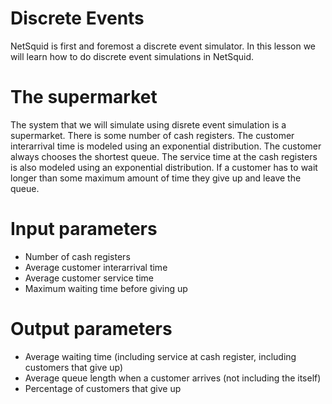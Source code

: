 # Discrete Events

NetSquid is first and foremost a discrete event simulator. In this lesson we will learn how to do discrete event simulations in NetSquid.

# The supermarket

The system that we will simulate using disrete event simulation is a supermarket. There is some number of cash registers. The customer interarrival time is modeled using an exponential distribution. The customer always chooses the shortest queue. The service time at the cash registers is also modeled using an exponential distribution. If a customer has to wait longer than some maximum amount of time they give up and leave the queue.

# Input parameters

 * Number of cash registers
 * Average customer interarrival time
 * Average customer service time
 * Maximum waiting time before giving up

# Output parameters

 * Average waiting time (including service at cash register, including customers that give up)
 * Average queue length when a customer arrives (not including the itself)
 * Percentage of customers that give up